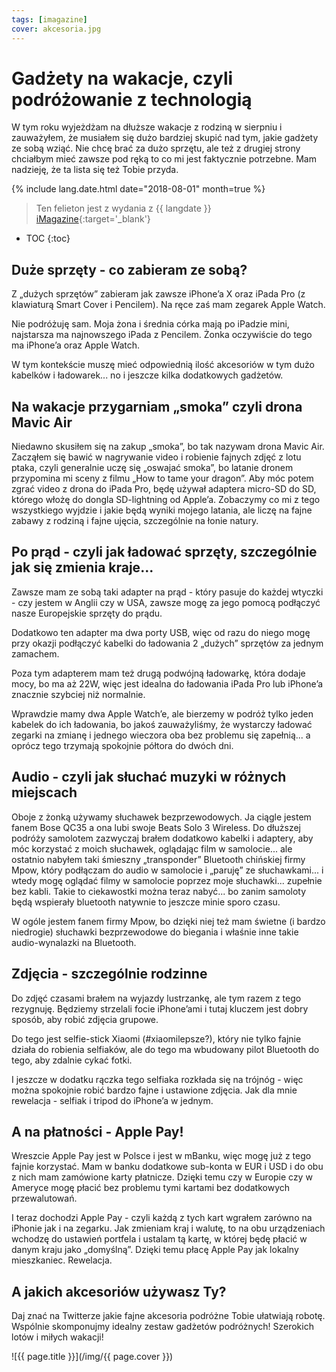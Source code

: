 ```yaml
---
tags: [imagazine]
cover: akcesoria.jpg
---
```


# Gadżety na wakacje, czyli podróżowanie z technologią

W tym roku wyjeżdżam na dłuższe wakacje z rodziną w sierpniu i zauważyłem, że musiałem się dużo bardziej skupić nad tym, jakie gadżety ze sobą wziąć. Nie chcę brać za dużo sprzętu, ale też z drugiej strony chciałbym mieć zawsze pod ręką to co mi jest faktycznie potrzebne. Mam nadzieję, że ta lista się też Tobie przyda.

<!--More-->

{% include lang.date.html date="2018-08-01" month=true %}

> Ten felieton jest z wydania z {{ langdate }} [iMagazine](https://imagazine.pl){:target='_blank'}

* TOC
{:toc}

## Duże sprzęty - co zabieram ze sobą?

Z „dużych sprzętów” zabieram jak zawsze iPhone’a X oraz iPada Pro (z klawiaturą Smart Cover i Pencilem). Na ręce zaś mam zegarek Apple Watch.

Nie podróżuję sam. Moja żona i średnia córka mają po iPadzie mini, najstarsza ma najnowszego iPada z Pencilem. Żonka oczywiście do tego ma iPhone’a oraz Apple Watch.

W tym kontekście muszę mieć odpowiednią ilość akcesoriów w tym dużo kabelków i ładowarek... no i jeszcze kilka dodatkowych gadżetów.

## Na wakacje przygarniam „smoka” czyli drona Mavic Air

Niedawno skusiłem się na zakup „smoka”, bo tak nazywam drona Mavic Air. Zacząłem się bawić w nagrywanie video i robienie fajnych zdjęć z lotu ptaka, czyli generalnie uczę się „oswajać smoka”, bo latanie dronem przypomina mi sceny z filmu „How to tame your dragon”. Aby móc potem zgrać video z drona do iPada Pro, będę używał adaptera micro-SD do SD, którego włożę do dongla SD-lightning od Apple’a. Zobaczymy co mi z tego wszystkiego wyjdzie i jakie będą wyniki mojego latania, ale liczę na fajne zabawy z rodziną i fajne ujęcia, szczególnie na łonie natury.

## Po prąd - czyli jak ładować sprzęty, szczególnie jak się zmienia kraje...

Zawsze mam ze sobą taki adapter na prąd - który pasuje do każdej wtyczki - czy jestem w Anglii czy w USA, zawsze mogę za jego pomocą podłączyć nasze Europejskie sprzęty do prądu.

Dodatkowo ten adapter ma dwa porty USB, więc od razu do niego mogę przy okazji podłączyć kabelki do ładowania 2 „dużych” sprzętów za jednym zamachem.

Poza tym adapterem mam też drugą podwójną ładowarkę, która dodaje mocy, bo ma aż 22W, więc jest idealna do ładowania iPada Pro lub iPhone’a znacznie szybciej niż normalnie.

Wprawdzie mamy dwa Apple Watch’e, ale bierzemy w podróż tylko jeden kabelek do ich ładowania, bo jakoś zauważyliśmy, że wystarczy ładować zegarki na zmianę i jednego wieczora oba bez problemu się zapełnią... a oprócz tego trzymają spokojnie półtora do dwóch dni.

## Audio - czyli jak słuchać muzyki w różnych miejscach

Oboje z żonką używamy słuchawek bezprzewodowych. Ja ciągle jestem fanem Bose QC35 a ona lubi swoje Beats Solo 3 Wireless. Do dłuższej podróży samolotem zazwyczaj brałem dodatkowo kabelki i adaptery, aby móc korzystać z moich słuchawek, oglądając film w samolocie... ale ostatnio nabyłem taki śmieszny „transponder” Bluetooth chińskiej firmy Mpow, który podłączam do audio w samolocie i „paruję” ze słuchawkami... i wtedy mogę oglądać filmy w samolocie poprzez moje słuchawki... zupełnie bez kabli. Takie to ciekawostki można teraz nabyć... bo zanim samoloty będą wspierały bluetooth natywnie to jeszcze minie sporo czasu.

W ogóle jestem fanem firmy Mpow, bo dzięki niej też mam świetne (i bardzo niedrogie) słuchawki bezprzewodowe do biegania i właśnie inne takie audio-wynalazki na Bluetooth.

## Zdjęcia - szczególnie rodzinne

Do zdjęć czasami brałem na wyjazdy lustrzankę, ale tym razem z tego rezygnuję. Będziemy strzelali focie iPhone’ami i tutaj kluczem jest dobry sposób, aby robić zdjęcia grupowe.

Do tego jest selfie-stick Xiaomi (#xiaomilepsze?), który nie tylko fajnie działa do robienia selfiaków, ale do tego ma wbudowany pilot Bluetooth do tego, aby zdalnie cykać fotki.

I jeszcze w dodatku rączka tego selfiaka rozkłada się na trójnóg - więc można spokojnie robić bardzo fajne i ustawione zdjęcia. Jak dla mnie rewelacja - selfiak i tripod do iPhone’a w jednym.

## A na płatności - Apple Pay!

Wreszcie Apple Pay jest w Polsce i jest w mBanku, więc mogę już z tego fajnie korzystać. Mam w banku dodatkowe sub-konta w EUR i USD i do obu z nich mam zamówione karty płatnicze. Dzięki temu czy w Europie czy w Ameryce mogę płacić bez problemu tymi kartami bez dodatkowych przewalutowań.

I teraz dochodzi Apple Pay - czyli każdą z tych kart wgrałem zarówno na iPhonie jak i na zegarku. Jak zmieniam kraj i walutę, to na obu urządzeniach wchodzę do ustawień portfela i ustalam tą kartę, w której będę płacić w danym kraju jako „domyślną”. Dzięki temu płacę Apple Pay jak lokalny mieszkaniec. Rewelacja.

## A jakich akcesoriów używasz Ty?

Daj znać na Twitterze jakie fajne akcesoria podróżne Tobie ułatwiają robotę. Wspólnie skomponujmy idealny zestaw gadżetów podróżnych! Szerokich lotów i miłych wakacji!

![{{ page.title }}](/img/{{ page.cover }})

[n]: https://nozbe.com/